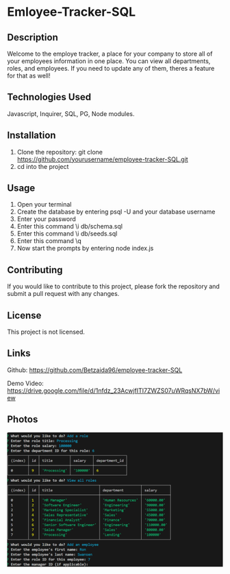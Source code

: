 # Emloyee-Tracker-SQL

## Description
Welcome to the employe tracker, a place for your company to store all of your employees information in one place. You can view all departments, roles, and employees. If you need to update any of them, theres a feature for that as well!

## Technologies Used
Javascript, Inquirer, SQL, PG, Node modules.

## Installation
1. Clone the repository: git clone https://github.com/yourusername/employee-tracker-SQL.git
2. cd into the project

## Usage
1. Open your terminal
2. Create the database by entering psql -U and your database username
3. Enter your password
4. Enter this command \i db/schema.sql
5. Enter this command \i db/seeds.sql
6. Enter this command \q
7. Now start the prompts by entering node index.js

## Contributing
If you would like to contribute to this project, please fork the repository and submit a pull request with any changes.

## License
This project is not licensed.

## Links
Github: https://github.com/Betzaida96/employee-tracker-SQL

Demo Video: https://drive.google.com/file/d/1nfdz_23AcwjfITI7ZWZS07uWRqsNX7bW/view

## Photos
![Terminal View](image.png)
